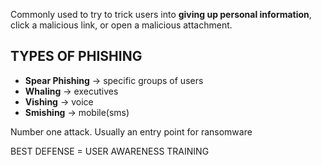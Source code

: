 Commonly used to try to trick users into **giving up personal information**, click a malicious link, or open a malicious attachment.

## TYPES OF PHISHING
- **Spear Phishing** → specific groups of users
- **Whaling** → executives
- **Vishing** → voice
- **Smishing** → mobile(sms)

Number one attack. Usually an entry point for ransomware

BEST DEFENSE = USER AWARENESS TRAINING